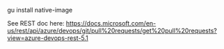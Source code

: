 gu install native-image

See REST doc here: https://docs.microsoft.com/en-us/rest/api/azure/devops/git/pull%20requests/get%20pull%20requests?view=azure-devops-rest-5.1

